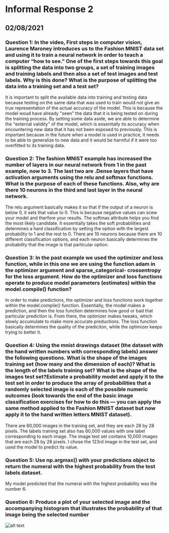 # Informal Response 2
## 02/08/2021

### Question 1: In the video, First steps in computer vision, Laurence Maroney introduces us to the Fashion MNIST data set and using it to train a neural network in order to teach a computer “how to see.” One of the first steps towards this goal is splitting the data into two groups, a set of training images and training labels and then also a set of test images and test labels. Why is this done? What is the purpose of splitting the data into a training set and a test set?

It is important to split the available data into training and testing data because testing on the same data that was used to train would not give an true representation of the actual accuracy of the model. This is because the model woud have already "seen" the data that it is being tested on during the training process. By setting some data aside, we are able to determine the "external validity" of the model, which is essenitally its accuracy when encountering new data that it has not been exposed to previously. This is important because in the future when a model is used in practice, it needs to be able to generalize to new data and it would be harmful if it were too overfitted to its training data. 

### Question 2: The fashion MNIST example has increased the number of layers in our neural network from 1 in the past example, now to 3. The last two are .Dense layers that have activation arguments using the relu and softmax functions. What is the purpose of each of these functions. Also, why are there 10 neurons in the third and last layer in the neural network.

The relu argument basically makes it so that if the output of a neuron is below 0, it sets that value to 0. This is because negative values can scew your model and therfore your results. The softmax attribute helps you find the most likely candidate. It essentially takes the soft probabilities and determines a hard classification by setting the option with the largest probability to 1 and the rest to 0. There are 10 neurons because there are 10 different classification options, and each neuron basically determines the probability that the image is that particular option. 


### Question 3: In the past example we used the optimizer and loss function, while in this one we are using the function adam in the optimizer argument and sparse_categorical- crossentropy for the loss argument. How do the optimizer and loss functions operate to produce model parameters (estimates) within the model.compile() function?

In order to make predictions, the optimizer and loss functions work together within the model.compile() function. Essentially, the model makes a prediction, and then the loss function determines how good or bad that particular prediction is. From there, the optimizer makes tweaks, which slowly accumulate to make more accurate preductions. The loss function basically determines the quality of the prediciton, while the optimizer keeps trying to better it. 


### Question 4: Using the mnist drawings dataset (the dataset with the hand written numbers with corresponding labels) answer the following questions. What is the shape of the images training set (how many and the dimension of each)? What is the length of the labels training set? What is the shape of the images test set?Estimate a probability model and apply it to the test set in order to produce the array of probabilities that a randomly selected image is each of the possible numeric outcomes (look towards the end of the basic image classification exercises for how to do this — you can apply the same method applied to the Fashion MNIST dataset but now apply it to the hand written letters MNIST dataset).

There are 60,000 images in the training set, and they are each 28 by 28 pixels. The labels training set also has 60,000 values with one label corresponding to each image. The image test set contains 10,000 images that are each 28 by 28 pixels. I chose the 123rd image in the test set, and used the model to predict its value. 

### Question 5: Use np.argmax() with your predictions object to return the numeral with the highest probability from the test labels dataset.

My model predicted that the numeral with the highest probability was the number 6. 

### Question 6: Produce a plot of your selected image and the accompanying histogram that illustrates the probability of that image being the selected number

![alt text](image1.png")


